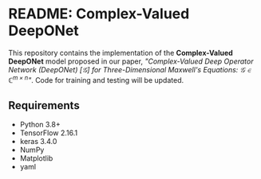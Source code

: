 # README: Complex-Valued DeepONet 

This repository contains the implementation of the **Complex-Valued DeepONet** model proposed in our paper, *"Complex-Valued Deep Operator Network (DeepONet) $[\mathcal{G}]$ for Three-Dimensional Maxwell's Equations: $\mathcal{G} \in \mathbb{C}^{m \times n}$"*. Code for training and testing will be updated. 

## Requirements
- Python 3.8+
- TensorFlow 2.16.1  
- keras 3.4.0
- NumPy
- Matplotlib
- yaml
